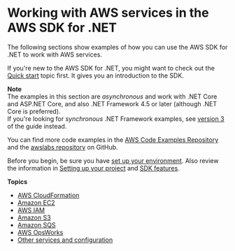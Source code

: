 # Working with AWS services in the AWS SDK for \.NET<a name="tutorials-examples"></a>

The following sections show examples of how you can use the AWS SDK for \.NET to work with AWS services\.

If you're new to the AWS SDK for \.NET, you might want to check out the [Quick start](quick-start.md) topic first\. It gives you an introduction to the SDK\.

**Note**  
The examples in this section are *asynchronous* and work with \.NET Core and ASP\.NET Core, and also \.NET Framework 4\.5 or later \(although \.NET Core is preferred\)\.  
If you're looking for *synchronous* \.NET Framework examples, see [version 3](../../v3/developer-guide/tutorials-examples.html) of the guide instead\.

You can find more code examples in the [AWS Code Examples Repository](https://github.com/awsdocs/aws-doc-sdk-examples/tree/master/dotnet) and the [awslabs repository](https://github.com/awslabs/aws-sdk-net-samples) on GitHub\.

Before you begin, be sure you have [set up your environment](net-dg-setup.md)\. Also review the information in [Setting up your project](net-dg-config.md) and [SDK features](net-dg-sdk-features.md)\.

**Topics**
+ [AWS CloudFormation](cloudformation-apis-intro.md)
+ [Amazon EC2](ec2-apis-intro.md)
+ [AWS IAM](iam-apis-intro.md)
+ [Amazon S3](s3-apis-intro.md)
+ [Amazon SQS](sqs-apis-intro.md)
+ [AWS OpsWorks](opsworks-apis-intro.md)
+ [Other services and configuration](other-apis-intro.md)